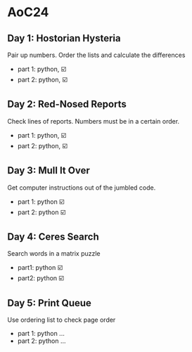# AoC24

## Day 1: Hostorian Hysteria

Pair up numbers. Order the lists and calculate the differences

- part 1: python, ☑️
- part 2: python, ☑️

## Day 2: Red-Nosed Reports

Check lines of reports. Numbers must be in a certain order.

- part 1: python, ☑️ 
- part 2: python, ☑️

## Day 3: Mull It Over

Get computer instructions out of the jumbled code.

- part 1: python ☑️
- part 2: python ☑️

## Day 4: Ceres Search

Search words in a matrix puzzle

- part1: python ☑️ 
- part2: python ☑️ 

## Day 5: Print Queue

Use ordering list to check page order

- part 1: python ...
- part 2: python ...


